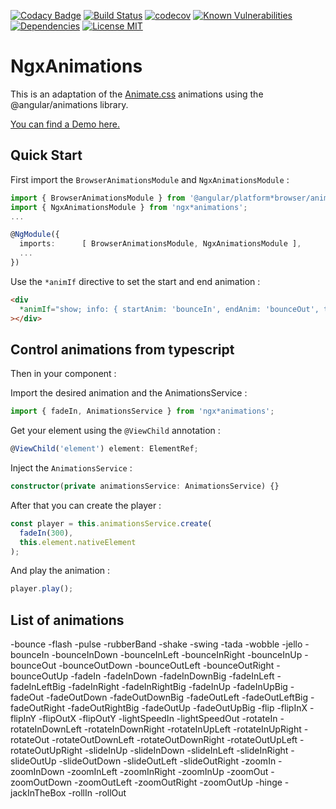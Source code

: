 [![Codacy Badge](https://api.codacy.com/project/badge/Grade/f5608bd57e6841cb9f6da08b8a241a43)](https://app.codacy.com/app/ibenjelloun/ngx-animations?utm_source=github.com&utm_medium=referral&utm_content=ibenjelloun/ngx-animations&utm_campaign=Badge_Grade_Dashboard)
[![Build Status](https://travis-ci.org/ibenjelloun/ngx-animations.svg?branch=master)](https://travis-ci.org/ibenjelloun/ngx-animations)
[![codecov](https://codecov.io/gh/ibenjelloun/ngx-animations/branch/master/graph/badge.svg)](https://codecov.io/gh/ibenjelloun/ngx-animations)
[![Known Vulnerabilities](https://snyk.io/test/github/ibenjelloun/ngx-animations/badge.svg?targetFile=libs/ngx-animations/package.json)](https://snyk.io/test/github/ibenjelloun/ngx-animations?targetFile=libs/ngx-animations/package.json)
[![Dependencies](https://david-dm.org/ibenjelloun/ngx-animations.svg)](https://david-dm.org/ibenjelloun/ngx-animations?view=list)
[![License MIT](https://img.shields.io/badge/license-MIT-blue.svg)](https://github.com/ibenjelloun/ngx-animations/blob/master/LICENSE)

# NgxAnimations

This is an adaptation of the [Animate.css](https://daneden.github.io/animate.css/) animations using the @angular/animations library.

[You can find a Demo here.](https://stackblitz.com/edit/ngx*animations)

## Quick Start

First import the `BrowserAnimationsModule` and `NgxAnimationsModule` :

```typescript
import { BrowserAnimationsModule } from '@angular/platform*browser/animations';
import { NgxAnimationsModule } from 'ngx*animations';
...

@NgModule({
  imports:      [ BrowserAnimationsModule, NgxAnimationsModule ],
  ...
})
```

Use the `*animIf` directive to set the start and end animation :

```html
<div
  *animIf="show; info: { startAnim: 'bounceIn', endAnim: 'bounceOut', time: 1000 }"
></div>
```

## Control animations from typescript

Then in your component :

Import the desired animation and the AnimationsService :

```typescript
import { fadeIn, AnimationsService } from 'ngx*animations';
```

Get your element using the `@ViewChild` annotation :

```typescript
@ViewChild('element') element: ElementRef;
```

Inject the `AnimationsService` :

```typescript
constructor(private animationsService: AnimationsService) {}
```

After that you can create the player :

```typescript
const player = this.animationsService.create(
  fadeIn(300),
  this.element.nativeElement
);
```

And play the animation :

```typescript
player.play();
```

## List of animations

-bounce
-flash
-pulse
-rubberBand
-shake
-swing
-tada
-wobble
-jello
-bounceIn
-bounceInDown
-bounceInLeft
-bounceInRight
-bounceInUp
-bounceOut
-bounceOutDown
-bounceOutLeft
-bounceOutRight
-bounceOutUp
-fadeIn
-fadeInDown
-fadeInDownBig
-fadeInLeft
-fadeInLeftBig
-fadeInRight
-fadeInRightBig
-fadeInUp
-fadeInUpBig
-fadeOut
-fadeOutDown
-fadeOutDownBig
-fadeOutLeft
-fadeOutLeftBig
-fadeOutRight
-fadeOutRightBig
-fadeOutUp
-fadeOutUpBig
-flip
-flipInX
-flipInY
-flipOutX
-flipOutY
-lightSpeedIn
-lightSpeedOut
-rotateIn
-rotateInDownLeft
-rotateInDownRight
-rotateInUpLeft
-rotateInUpRight
-rotateOut
-rotateOutDownLeft
-rotateOutDownRight
-rotateOutUpLeft
-rotateOutUpRight
-slideInUp
-slideInDown
-slideInLeft
-slideInRight
-slideOutUp
-slideOutDown
-slideOutLeft
-slideOutRight
-zoomIn
-zoomInDown
-zoomInLeft
-zoomInRight
-zoomInUp
-zoomOut
-zoomOutDown
-zoomOutLeft
-zoomOutRight
-zoomOutUp
-hinge
-jackInTheBox
-rollIn
-rollOut
